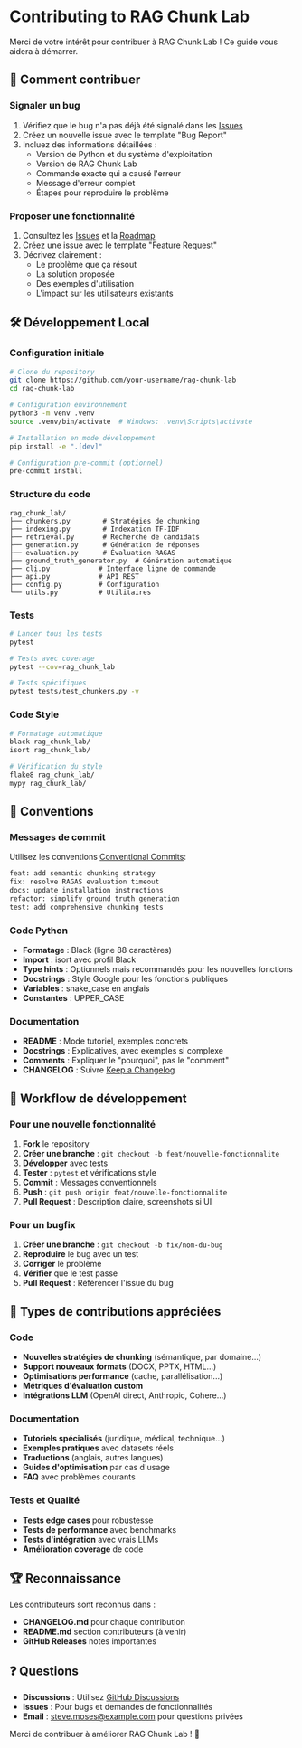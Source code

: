 # Contributing to RAG Chunk Lab

Merci de votre intérêt pour contribuer à RAG Chunk Lab ! Ce guide vous aidera à démarrer.

## 🚀 Comment contribuer

### Signaler un bug
1. Vérifiez que le bug n'a pas déjà été signalé dans les [Issues](https://github.com/your-username/rag-chunk-lab/issues)
2. Créez un nouvelle issue avec le template "Bug Report"
3. Incluez des informations détaillées :
   - Version de Python et du système d'exploitation
   - Version de RAG Chunk Lab
   - Commande exacte qui a causé l'erreur
   - Message d'erreur complet
   - Étapes pour reproduire le problème

### Proposer une fonctionnalité
1. Consultez les [Issues](https://github.com/your-username/rag-chunk-lab/issues) et la [Roadmap](CHANGELOG.md#à-venir---roadmap)
2. Créez une issue avec le template "Feature Request"
3. Décrivez clairement :
   - Le problème que ça résout
   - La solution proposée
   - Des exemples d'utilisation
   - L'impact sur les utilisateurs existants

## 🛠️ Développement Local

### Configuration initiale
```bash
# Clone du repository
git clone https://github.com/your-username/rag-chunk-lab
cd rag-chunk-lab

# Configuration environnement
python3 -m venv .venv
source .venv/bin/activate  # Windows: .venv\Scripts\activate

# Installation en mode développement
pip install -e ".[dev]"

# Configuration pre-commit (optionnel)
pre-commit install
```

### Structure du code
```
rag_chunk_lab/
├── chunkers.py        # Stratégies de chunking
├── indexing.py        # Indexation TF-IDF
├── retrieval.py       # Recherche de candidats
├── generation.py      # Génération de réponses
├── evaluation.py      # Évaluation RAGAS
├── ground_truth_generator.py  # Génération automatique
├── cli.py            # Interface ligne de commande
├── api.py            # API REST
├── config.py         # Configuration
└── utils.py          # Utilitaires
```

### Tests
```bash
# Lancer tous les tests
pytest

# Tests avec coverage
pytest --cov=rag_chunk_lab

# Tests spécifiques
pytest tests/test_chunkers.py -v
```

### Code Style
```bash
# Formatage automatique
black rag_chunk_lab/
isort rag_chunk_lab/

# Vérification du style
flake8 rag_chunk_lab/
mypy rag_chunk_lab/
```

## 📝 Conventions

### Messages de commit
Utilisez les conventions [Conventional Commits](https://conventionalcommits.org/):

```bash
feat: add semantic chunking strategy
fix: resolve RAGAS evaluation timeout
docs: update installation instructions
refactor: simplify ground truth generation
test: add comprehensive chunking tests
```

### Code Python
- **Formatage** : Black (ligne 88 caractères)
- **Import** : isort avec profil Black
- **Type hints** : Optionnels mais recommandés pour les nouvelles fonctions
- **Docstrings** : Style Google pour les fonctions publiques
- **Variables** : snake_case en anglais
- **Constantes** : UPPER_CASE

### Documentation
- **README** : Mode tutoriel, exemples concrets
- **Docstrings** : Explicatives, avec exemples si complexe
- **Comments** : Expliquer le "pourquoi", pas le "comment"
- **CHANGELOG** : Suivre [Keep a Changelog](https://keepachangelog.com/)

## 🔄 Workflow de développement

### Pour une nouvelle fonctionnalité
1. **Fork** le repository
2. **Créer une branche** : `git checkout -b feat/nouvelle-fonctionnalite`
3. **Développer** avec tests
4. **Tester** : `pytest` et vérifications style
5. **Commit** : Messages conventionnels
6. **Push** : `git push origin feat/nouvelle-fonctionnalite`
7. **Pull Request** : Description claire, screenshots si UI

### Pour un bugfix
1. **Créer une branche** : `git checkout -b fix/nom-du-bug`
2. **Reproduire** le bug avec un test
3. **Corriger** le problème
4. **Vérifier** que le test passe
5. **Pull Request** : Référencer l'issue du bug

## 🧪 Types de contributions appréciées

### Code
- **Nouvelles stratégies de chunking** (sémantique, par domaine...)
- **Support nouveaux formats** (DOCX, PPTX, HTML...)
- **Optimisations performance** (cache, parallélisation...)
- **Métriques d'évaluation custom**
- **Intégrations LLM** (OpenAI direct, Anthropic, Cohere...)

### Documentation
- **Tutoriels spécialisés** (juridique, médical, technique...)
- **Exemples pratiques** avec datasets réels
- **Traductions** (anglais, autres langues)
- **Guides d'optimisation** par cas d'usage
- **FAQ** avec problèmes courants

### Tests et Qualité
- **Tests edge cases** pour robustesse
- **Tests de performance** avec benchmarks
- **Tests d'intégration** avec vrais LLMs
- **Amélioration coverage** de code

## 🏆 Reconnaissance

Les contributeurs sont reconnus dans :
- **CHANGELOG.md** pour chaque contribution
- **README.md** section contributeurs (à venir)
- **GitHub Releases** notes importantes

## ❓ Questions

- **Discussions** : Utilisez [GitHub Discussions](https://github.com/your-username/rag-chunk-lab/discussions)
- **Issues** : Pour bugs et demandes de fonctionnalités
- **Email** : steve.moses@example.com pour questions privées

Merci de contribuer à améliorer RAG Chunk Lab ! 🚀